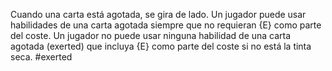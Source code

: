 
Cuando una carta está agotada, se gira de lado. Un jugador puede usar habilidades de una carta agotada siempre que no requieran {E} como parte del coste.  Un jugador no puede usar ninguna habilidad de una carta agotada (exerted) que incluya {E} como parte del coste si no está la tinta seca. 
#exerted